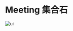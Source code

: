 # Meeting 集合石

![ui](https://github.com/yizhi996/Meeting/assets/10255725/d86073b7-6b49-4c30-9c21-07268f2fe897)
